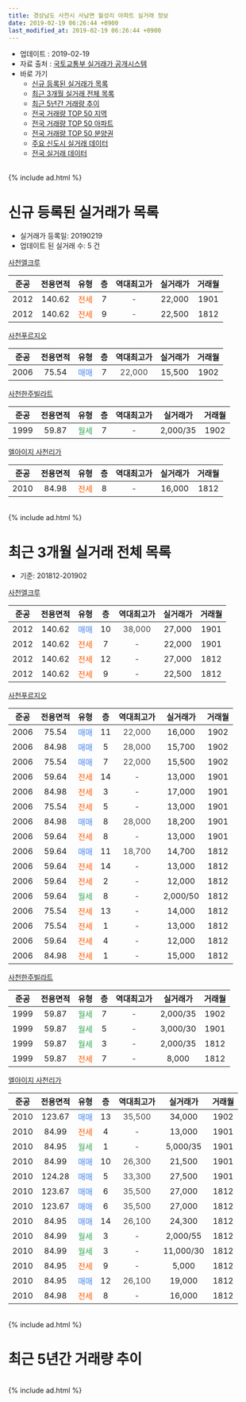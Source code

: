 ```yaml
---
title: 경상남도 사천시 사남면 월성리 아파트 실거래 정보
date: 2019-02-19 06:26:44 +0900
last_modified_at: 2019-02-19 06:26:44 +0900
---
```


* 업데이트 : 2019-02-19
* 자료 출처 : [국토교통부 실거래가 공개시스템](http://rt.molit.go.kr)
* 바로 가기
    * [신규 등록된 실거래가 목록](#신규-등록된-실거래가-목록)
    * [최근 3개월 실거래 전체 목록](#최근-3개월-실거래-전체-목록)
    * [최근 5년간 거래량 추이](#최근-5년간-거래량-추이)
    * [전국 거래량 TOP 50 지역](https://inasie.github.io/apt-trade-info/최근-3개월-전국에서-가장-거래가-많이-발생한-지역)
    * [전국 거래량 TOP 50 아파트](https://inasie.github.io/apt-trade-info/최근-3개월-전국에서-가장-거래가-많이-발생한-아파트)
    * [전국 거래량 TOP 50 분양권](https://inasie.github.io/apt-trade-info/최근-3개월-전국에서-가장-거래가-많이-발생한-분양권)
    * [주요 신도시 실거래 데이터](https://inasie.github.io/apt-trade-info/주요-신도시)
    * [전국 실거래 데이터](https://inasie.github.io/apt-trade-info/전국)
<br>
{% include ad.html %}
<br>

# 신규 등록된 실거래가 목록
* 실거래가 등록일: 20190219
* 업데이트 된 실거래 수: 5 건


[사천엘크루](https://search.naver.com/search.naver?query=%EA%B2%BD%EC%83%81%EB%82%A8%EB%8F%84+%EC%82%AC%EC%B2%9C%EC%8B%9C+%EC%82%AC%EB%82%A8%EB%A9%B4+%EC%9B%94%EC%84%B1%EB%A6%AC+%EC%82%AC%EC%B2%9C%EC%97%98%ED%81%AC%EB%A3%A8)

|준공|전용면적|유형|층|역대최고가|실거래가|거래월|
|:---:|:---:|:---:|:---:|:---:|:---:|:---:|
|2012|140.62|<span style="color:#ff5a00">전세</span>|7|<span style="color:#444444">-</span>|22,000|1901|
|2012|140.62|<span style="color:#ff5a00">전세</span>|9|<span style="color:#444444">-</span>|22,500|1812|

[사천푸르지오](https://search.naver.com/search.naver?query=%EA%B2%BD%EC%83%81%EB%82%A8%EB%8F%84+%EC%82%AC%EC%B2%9C%EC%8B%9C+%EC%82%AC%EB%82%A8%EB%A9%B4+%EC%9B%94%EC%84%B1%EB%A6%AC+%EC%82%AC%EC%B2%9C%ED%91%B8%EB%A5%B4%EC%A7%80%EC%98%A4)

|준공|전용면적|유형|층|역대최고가|실거래가|거래월|
|:---:|:---:|:---:|:---:|:---:|:---:|:---:|
|2006|75.54|<span style="color:#4285f3">매매</span>|7|<span style="color:#444444">22,000</span>|15,500|1902|

[사천한주빌라트](https://search.naver.com/search.naver?query=%EA%B2%BD%EC%83%81%EB%82%A8%EB%8F%84+%EC%82%AC%EC%B2%9C%EC%8B%9C+%EC%82%AC%EB%82%A8%EB%A9%B4+%EC%9B%94%EC%84%B1%EB%A6%AC+%EC%82%AC%EC%B2%9C%ED%95%9C%EC%A3%BC%EB%B9%8C%EB%9D%BC%ED%8A%B8)

|준공|전용면적|유형|층|역대최고가|실거래가|거래월|
|:---:|:---:|:---:|:---:|:---:|:---:|:---:|
|1999|59.87|<span style="color:#34a853">월세</span>|7|<span style="color:#444444">-</span>|2,000/35|1902|

[엘아이지 사천리가](https://search.naver.com/search.naver?query=%EA%B2%BD%EC%83%81%EB%82%A8%EB%8F%84+%EC%82%AC%EC%B2%9C%EC%8B%9C+%EC%82%AC%EB%82%A8%EB%A9%B4+%EC%9B%94%EC%84%B1%EB%A6%AC+%EC%97%98%EC%95%84%EC%9D%B4%EC%A7%80+%EC%82%AC%EC%B2%9C%EB%A6%AC%EA%B0%80)

|준공|전용면적|유형|층|역대최고가|실거래가|거래월|
|:---:|:---:|:---:|:---:|:---:|:---:|:---:|
|2010|84.98|<span style="color:#ff5a00">전세</span>|8|<span style="color:#444444">-</span>|16,000|1812|


<br>
{% include ad.html %}
<br>

# 최근 3개월 실거래 전체 목록
* 기준: 201812-201902


[사천엘크루](https://search.naver.com/search.naver?query=%EA%B2%BD%EC%83%81%EB%82%A8%EB%8F%84+%EC%82%AC%EC%B2%9C%EC%8B%9C+%EC%82%AC%EB%82%A8%EB%A9%B4+%EC%9B%94%EC%84%B1%EB%A6%AC+%EC%82%AC%EC%B2%9C%EC%97%98%ED%81%AC%EB%A3%A8)

|준공|전용면적|유형|층|역대최고가|실거래가|거래월|
|:---:|:---:|:---:|:---:|:---:|:---:|:---:|
|2012|140.62|<span style="color:#4285f3">매매</span>|10|<span style="color:#444444">38,000</span>|27,000|1901|
|2012|140.62|<span style="color:#ff5a00">전세</span>|7|<span style="color:#444444">-</span>|22,000|1901|
|2012|140.62|<span style="color:#ff5a00">전세</span>|12|<span style="color:#444444">-</span>|27,000|1812|
|2012|140.62|<span style="color:#ff5a00">전세</span>|9|<span style="color:#444444">-</span>|22,500|1812|

[사천푸르지오](https://search.naver.com/search.naver?query=%EA%B2%BD%EC%83%81%EB%82%A8%EB%8F%84+%EC%82%AC%EC%B2%9C%EC%8B%9C+%EC%82%AC%EB%82%A8%EB%A9%B4+%EC%9B%94%EC%84%B1%EB%A6%AC+%EC%82%AC%EC%B2%9C%ED%91%B8%EB%A5%B4%EC%A7%80%EC%98%A4)

|준공|전용면적|유형|층|역대최고가|실거래가|거래월|
|:---:|:---:|:---:|:---:|:---:|:---:|:---:|
|2006|75.54|<span style="color:#4285f3">매매</span>|11|<span style="color:#444444">22,000</span>|16,000|1902|
|2006|84.98|<span style="color:#4285f3">매매</span>|5|<span style="color:#444444">28,000</span>|15,700|1902|
|2006|75.54|<span style="color:#4285f3">매매</span>|7|<span style="color:#444444">22,000</span>|15,500|1902|
|2006|59.64|<span style="color:#ff5a00">전세</span>|14|<span style="color:#444444">-</span>|13,000|1901|
|2006|84.98|<span style="color:#ff5a00">전세</span>|3|<span style="color:#444444">-</span>|17,000|1901|
|2006|75.54|<span style="color:#ff5a00">전세</span>|5|<span style="color:#444444">-</span>|13,000|1901|
|2006|84.98|<span style="color:#4285f3">매매</span>|8|<span style="color:#444444">28,000</span>|18,200|1901|
|2006|59.64|<span style="color:#ff5a00">전세</span>|8|<span style="color:#444444">-</span>|13,000|1901|
|2006|59.64|<span style="color:#4285f3">매매</span>|11|<span style="color:#444444">18,700</span>|14,700|1812|
|2006|59.64|<span style="color:#ff5a00">전세</span>|14|<span style="color:#444444">-</span>|13,000|1812|
|2006|59.64|<span style="color:#ff5a00">전세</span>|2|<span style="color:#444444">-</span>|12,000|1812|
|2006|59.64|<span style="color:#34a853">월세</span>|8|<span style="color:#444444">-</span>|2,000/50|1812|
|2006|75.54|<span style="color:#ff5a00">전세</span>|13|<span style="color:#444444">-</span>|14,000|1812|
|2006|75.54|<span style="color:#ff5a00">전세</span>|1|<span style="color:#444444">-</span>|13,000|1812|
|2006|59.64|<span style="color:#ff5a00">전세</span>|4|<span style="color:#444444">-</span>|12,000|1812|
|2006|84.98|<span style="color:#ff5a00">전세</span>|1|<span style="color:#444444">-</span>|15,000|1812|

[사천한주빌라트](https://search.naver.com/search.naver?query=%EA%B2%BD%EC%83%81%EB%82%A8%EB%8F%84+%EC%82%AC%EC%B2%9C%EC%8B%9C+%EC%82%AC%EB%82%A8%EB%A9%B4+%EC%9B%94%EC%84%B1%EB%A6%AC+%EC%82%AC%EC%B2%9C%ED%95%9C%EC%A3%BC%EB%B9%8C%EB%9D%BC%ED%8A%B8)

|준공|전용면적|유형|층|역대최고가|실거래가|거래월|
|:---:|:---:|:---:|:---:|:---:|:---:|:---:|
|1999|59.87|<span style="color:#34a853">월세</span>|7|<span style="color:#444444">-</span>|2,000/35|1902|
|1999|59.87|<span style="color:#34a853">월세</span>|5|<span style="color:#444444">-</span>|3,000/30|1901|
|1999|59.87|<span style="color:#34a853">월세</span>|3|<span style="color:#444444">-</span>|2,000/35|1812|
|1999|59.87|<span style="color:#ff5a00">전세</span>|7|<span style="color:#444444">-</span>|8,000|1812|

[엘아이지 사천리가](https://search.naver.com/search.naver?query=%EA%B2%BD%EC%83%81%EB%82%A8%EB%8F%84+%EC%82%AC%EC%B2%9C%EC%8B%9C+%EC%82%AC%EB%82%A8%EB%A9%B4+%EC%9B%94%EC%84%B1%EB%A6%AC+%EC%97%98%EC%95%84%EC%9D%B4%EC%A7%80+%EC%82%AC%EC%B2%9C%EB%A6%AC%EA%B0%80)

|준공|전용면적|유형|층|역대최고가|실거래가|거래월|
|:---:|:---:|:---:|:---:|:---:|:---:|:---:|
|2010|123.67|<span style="color:#4285f3">매매</span>|13|<span style="color:#444444">35,500</span>|34,000|1902|
|2010|84.99|<span style="color:#ff5a00">전세</span>|4|<span style="color:#444444">-</span>|13,000|1901|
|2010|84.95|<span style="color:#34a853">월세</span>|1|<span style="color:#444444">-</span>|5,000/35|1901|
|2010|84.99|<span style="color:#4285f3">매매</span>|10|<span style="color:#444444">26,300</span>|21,500|1901|
|2010|124.28|<span style="color:#4285f3">매매</span>|5|<span style="color:#444444">33,300</span>|27,500|1901|
|2010|123.67|<span style="color:#4285f3">매매</span>|6|<span style="color:#444444">35,500</span>|27,000|1812|
|2010|123.67|<span style="color:#4285f3">매매</span>|6|<span style="color:#444444">35,500</span>|27,000|1812|
|2010|84.95|<span style="color:#4285f3">매매</span>|14|<span style="color:#444444">26,100</span>|24,300|1812|
|2010|84.99|<span style="color:#34a853">월세</span>|3|<span style="color:#444444">-</span>|2,000/55|1812|
|2010|84.99|<span style="color:#34a853">월세</span>|3|<span style="color:#444444">-</span>|11,000/30|1812|
|2010|84.95|<span style="color:#ff5a00">전세</span>|9|<span style="color:#444444">-</span>|5,000|1812|
|2010|84.95|<span style="color:#4285f3">매매</span>|12|<span style="color:#444444">26,100</span>|19,000|1812|
|2010|84.98|<span style="color:#ff5a00">전세</span>|8|<span style="color:#444444">-</span>|16,000|1812|


<br>
{% include ad.html %}
<br>

# 최근 5년간 거래량 추이


<div style="width:100%;">
    <canvas id="deal_progress" height="200"></canvas>
</div>

<script>
new Chart(document.getElementById("deal_progress"), {
    type: 'line',
    data: {
        labels: ['201402','201403','201404','201405','201406','201407','201408','201409','201410','201411','201412','201501','201502','201503','201504','201505','201506','201507','201508','201509','201510','201511','201512','201601','201602','201603','201604','201605','201606','201607','201608','201609','201610','201611','201612','201701','201702','201703','201704','201705','201706','201707','201708','201709','201710','201711','201712','201801','201802','201803','201804','201805','201806','201807','201808','201809','201810','201811','201812','201901','201902'],
        datasets: [{
            label: '매매',
            pointRadius: 1,
            data: [32, 27, 29, 10, 14, 27, 40, 50, 46, 27, 47, 46, 35, 36, 26, 25, 34, 46, 39, 38, 48, 31, 26, 24, 28, 25, 33, 26, 23, 21, 26, 31, 37, 35, 25, 21, 24, 30, 20, 19, 14, 15, 16, 20, 10, 11, 11, 16, 13, 9, 9, 8, 5, 12, 5, 3, 10, 9, 5, 4, 4],
            borderColor: "rgba(255, 201, 14, 1)",
            backgroundColor: "rgba(255, 201, 14, 0.5)",
            fill: false,
            lineTension: 0
        },{
            label: '전월세',
            pointRadius: 1,
            data: [22, 27, 17, 17, 24, 10, 19, 22, 20, 26, 31, 32, 25, 22, 16, 22, 25, 23, 17, 15, 16, 10, 17, 25, 29, 24, 23, 16, 18, 20, 18, 18, 15, 21, 16, 17, 24, 21, 13, 13, 7, 16, 17, 15, 12, 12, 23, 21, 21, 17, 16, 18, 16, 14, 9, 15, 17, 14, 15, 8, 1],
            borderColor: "rgba(0, 141, 185, 1)",
            backgroundColor: "rgba(0, 141, 185, 0.5)",
            fill: false,
            lineTension: 0
        }
        ]
    },
    options: {
        responsive: true,
        title: {
            display: false
        },
        tooltips: {
            mode: 'index',
            intersect: false
        },
        hover: {
            mode: 'nearest',
            intersect: true
        },
        scales: {
            xAxes: [{
                display: true,
                scaleLabel: {
                    display: true,
                    labelString: '년/월'
                }
            }],
            yAxes: [{
                display: true,
                ticks: {
                    suggestedMin: 0,
                },
                scaleLabel: {
                    display: true,
                    labelString: '실거래 수'
                }
            }]
        }
    }
});

</script>


<br>
{% include ad.html %}
<br>

